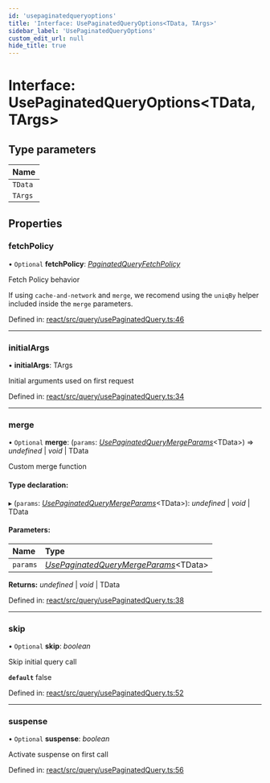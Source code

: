 ```yaml
---
id: 'usepaginatedqueryoptions'
title: 'Interface: UsePaginatedQueryOptions<TData, TArgs>'
sidebar_label: 'UsePaginatedQueryOptions'
custom_edit_url: null
hide_title: true
---
```


# Interface: UsePaginatedQueryOptions<TData, TArgs\>

## Type parameters

| Name    |
| :------ |
| `TData` |
| `TArgs` |

## Properties

### fetchPolicy

• `Optional` **fetchPolicy**: [_PaginatedQueryFetchPolicy_](../modules.md#paginatedqueryfetchpolicy)

Fetch Policy behavior

If using `cache-and-network` and `merge`, we recomend using the `uniqBy` helper included inside the `merge` parameters.

Defined in: [react/src/query/usePaginatedQuery.ts:46](https://github.com/gqless/gqless/blob/master/packages/react/src/query/usePaginatedQuery.ts#L46)

---

### initialArgs

• **initialArgs**: TArgs

Initial arguments used on first request

Defined in: [react/src/query/usePaginatedQuery.ts:34](https://github.com/gqless/gqless/blob/master/packages/react/src/query/usePaginatedQuery.ts#L34)

---

### merge

• `Optional` **merge**: (`params`: [_UsePaginatedQueryMergeParams_](usepaginatedquerymergeparams.md)<TData\>) => _undefined_ \| _void_ \| TData

Custom merge function

#### Type declaration:

▸ (`params`: [_UsePaginatedQueryMergeParams_](usepaginatedquerymergeparams.md)<TData\>): _undefined_ \| _void_ \| TData

#### Parameters:

| Name     | Type                                                                      |
| :------- | :------------------------------------------------------------------------ |
| `params` | [_UsePaginatedQueryMergeParams_](usepaginatedquerymergeparams.md)<TData\> |

**Returns:** _undefined_ \| _void_ \| TData

Defined in: [react/src/query/usePaginatedQuery.ts:38](https://github.com/gqless/gqless/blob/master/packages/react/src/query/usePaginatedQuery.ts#L38)

---

### skip

• `Optional` **skip**: _boolean_

Skip initial query call

**`default`** false

Defined in: [react/src/query/usePaginatedQuery.ts:52](https://github.com/gqless/gqless/blob/master/packages/react/src/query/usePaginatedQuery.ts#L52)

---

### suspense

• `Optional` **suspense**: _boolean_

Activate suspense on first call

Defined in: [react/src/query/usePaginatedQuery.ts:56](https://github.com/gqless/gqless/blob/master/packages/react/src/query/usePaginatedQuery.ts#L56)
